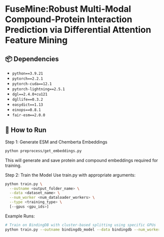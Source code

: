 # FuseMine:Robust Multi-Modal Compound-Protein Interaction Prediction via Differential Attention Feature Mining

## 📦 Dependencies

- `python==3.9.21`
- `pytorch==2.2.1`
- `pytorch-cuda==12.1`
- `pytorch-lightning==2.5.1`
- `dgl==2.4.0+cu121`
- `dgllife==0.3.2`
- `easydict==1.13`
- `einops==0.8.1`
- `fair-esm==2.0.0`
## 🚀 How to Run
Step 1: Generate ESM and Chemberta Embeddings
```bash
python preprocess/get_embeddings.py
```
This will generate and save protein and compound embeddings required for training.

Step 2: Train the Model
Use train.py with appropriate arguments:
```bash
python train.py \
  --outname <output_folder_name> \
  --data <dataset_name> \
  --num_worker <num_dataloader_workers> \
  --type <training_type> \
  [--gpus <gpu_ids>] 
```
Example Runs:
```bash
# Train on BindingDB with cluster-based splitting using specific GPUs
python train.py --outname bindingdb_model --data bindingdb --num_worker 0 --type cluster --gpus 5,6
```
